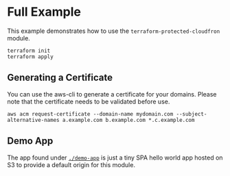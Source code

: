 # Full Example

This example demonstrates how to use the `terraform-protected-cloudfron` module.

```
terraform init
terraform apply
```

## Generating a Certificate

You can use the aws-cli to generate a certificate for your domains. Please note
that the certificate needs to be validated before use.

```
aws acm request-certificate --domain-name mydomain.com --subject-alternative-names a.example.com b.example.com *.c.example.com
```

## Demo App

The app found under [`./demo-app`](./demo-app) is just a tiny SPA hello world
app hosted on S3 to provide a default origin for this module.
